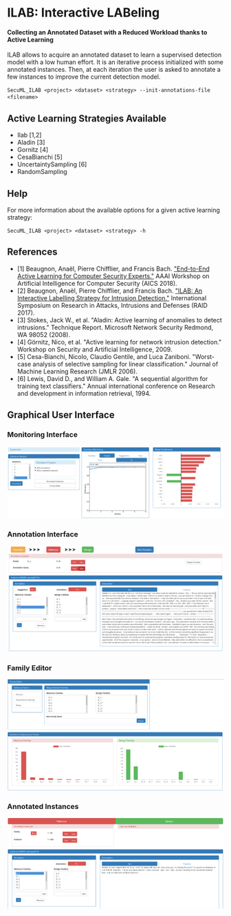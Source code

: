 # ILAB: Interactive LABeling
#### Collecting an Annotated Dataset with a Reduced Workload thanks to Active Learning

ILAB allows to acquire an annotated dataset to learn a supervised detection model with a low human effort.
It is an iterative process initialized with some annotated instances. Then, at each iteration the user is asked to annotate a few
instances to improve the current detection model.

    SecuML_ILAB <project> <dataset> <strategy> --init-annotations-file <filename>

## Active Learning Strategies Available
* Ilab [1,2]
* Aladin [3]
* Gornitz [4]
* CesaBianchi [5]
* UncertaintySampling [6]
* RandomSampling


## Help

For more information about the available options for a given active learning strategy:

    SecuML_ILAB <project> <dataset> <strategy> -h

## References
* [1] Beaugnon, Anaël, Pierre Chifflier, and Francis Bach. ["End-to-End Active Learning for Computer Security Experts."](https://www.ssi.gouv.fr/uploads/2018/02/end-to-end-active-learning-for-computer-security-experts_abeaugnon_pchifflier_fbach_anssi_inria.pdf)
AAAI Workshop on Artificial Intelligence for Computer Security (AICS 2018).
* [2] Beaugnon, Anaël, Pierre Chifflier, and Francis Bach. ["ILAB: An Interactive Labelling Strategy for Intrusion Detection."](https://www.ssi.gouv.fr/uploads/2017/09/ilab_beaugnonchifflierbach_raid2017.pdf)
International Symposium on Research in Attacks, Intrusions and Defenses (RAID 2017).
* [3] Stokes, Jack W., et al. "Aladin: Active learning of anomalies to detect intrusions."
Technique Report. Microsoft Network Security Redmond, WA 98052 (2008).
* [4] Görnitz, Nico, et al. "Active learning for network intrusion detection."
Workshop on Security and Artificial Intelligence, 2009.
* [5] Cesa-Bianchi, Nicolo, Claudio Gentile, and Luca Zaniboni. "Worst-case analysis of selective sampling for linear classification."
Journal of Machine Learning Research (JMLR 2006).
* [6] Lewis, David D., and William A. Gale. "A sequential algorithm for training text classifiers."
Annual international conference on Research and development in information retrieval, 1994.

## Graphical User Interface

### Monitoring Interface
![Active Learning Monitoring](/doc/images/ILAB/AL_monitoring.png)

### Annotation Interface
![Active Learning Annotations](/doc/images/ILAB/AL_annotations.png)

### Family Editor
![Family Editor](/doc/images/ILAB/family_editor.png)

### Annotated Instances
![Annotated Instances](/doc/images/ILAB/annotated_instances.png)
